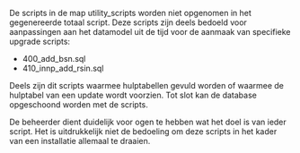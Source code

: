 De scripts in de map utility_scripts worden niet opgenomen in het gegenereerde totaal script. Deze scripts zijn deels bedoeld voor aanpassingen aan het datamodel uit de tijd voor de aanmaak van specifieke upgrade scripts:
- 400_add_bsn.sql 
- 410_innp_add_rsin.sql

Deels zijn dit scripts waarmee hulptabellen gevuld worden of waarmee de hulptabel van een update wordt voorzien. Tot slot kan de database opgeschoond worden met de scripts.

De beheerder dient duidelijk voor ogen te hebben wat het doel is van ieder script. Het is uitdrukkelijk niet de bedoeling om deze scripts in het kader van een installatie allemaal te draaien.
